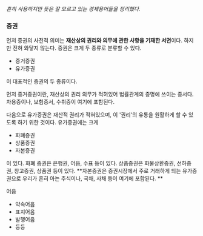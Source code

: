 *흔히 사용하지만 뜻은 잘 모르고 있는 경제용어들을 정리했다.* 



### 증권

먼저 증권의 사전적 의미는 **재산상의 권리와 의무에 관한 사항을 기재한 서면**이다. 하지만 전혀 와닿지 않는다. 증권은 크게 두 종류로 분류할 수 있다. 

* 증거증권
* 유가증권

이 대표적인 증권의 두 종류이다. 

먼저 증거증권이란, 재산상의 권리 의무가 적혀있어 법률관계의 증명에 쓰이는 증서다. 차용증이나, 보험증서, 수취증이 여기에 포함된다. 

다음으로 유가증권은 재산적 권리가 적혀있으며, 이 '권리'의 유통을 원활하게 할 수 있도록 하기 위한 것이다. 유가증권에는 크게 

* 화폐증권
* 상품증권
* 자본증권

이 있다. 화폐 증권은 은행권, 어음, 수표 등이 있다. 상품증권은 화물상환증권, 선하증권, 창고증권, 상품권 등이 있다. **자본증권은 증권시장에서 주로 거래하게 되는 유가증권으로 우리가 흔히 아는 주식이나, 국채, 사채 등이 여기에 포함된다. **



어음

* 약속어음
* 표지어음
* 발행어음
* 등등

